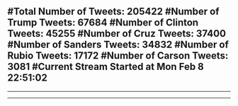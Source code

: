 #Total Number of Tweets: 205422 
#Number of Trump Tweets: 67684
#Number of Clinton Tweets: 45255
#Number of Cruz Tweets: 37400
#Number of Sanders Tweets: 34832
#Number of Rubio Tweets: 17172
#Number of Carson Tweets: 3081
#Current Stream Started at Mon Feb  8 22:51:02
---
---
---
